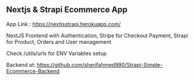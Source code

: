 ## Nextjs & Strapi Ecommerce App

App Link : https://nextjsstrapi.herokuapp.com/

NextJS Frontend with Authentication, Stripe for Checkout Payment, Strapi for Product, Orders and User management

Check /utils/urls for ENV Variables setup

Backend at:
https://github.com/sherifahmed990/Strapi-Simple-Ecommerce-Backend
